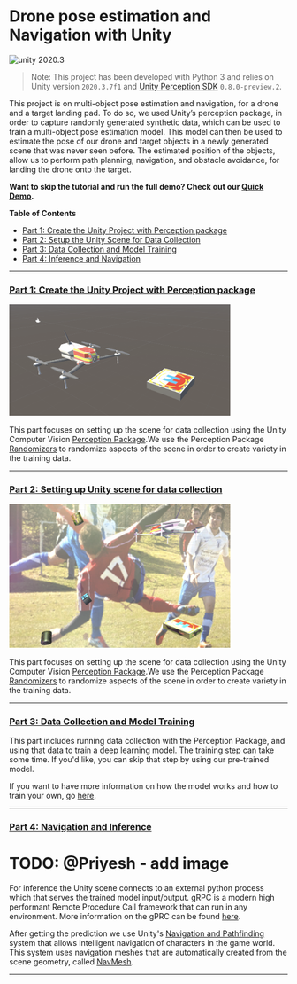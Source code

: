 # Drone pose estimation and Navigation with Unity


<!-- ![ReleaseBadge](https://badge-proxy.cds.internal.unity3d.com/5ab9a162-9dd0-4ba1-ba41-cf25378a927a) -->

<img src="https://img.shields.io/badge/unity-2020.3-green.svg?style=flat-square" alt="unity 2020.3">

> Note: This project has been developed with Python 3 and relies on Unity version `2020.3.7f1` and [Unity Perception SDK](https://github.com/Unity-Technologies/com.unity.perception) `0.8.0-preview.2`.

This project is on multi-object pose estimation and navigation, for a drone and a target landing pad. To do so, we used Unity’s perception package, in order to capture randomly generated synthetic data, which can be used to train a multi-object pose estimation model. This model can then be used to estimate the pose of our drone and target objects in a newly generated scene that was never seen before. The estimated position of the objects, allow us to perform path planning, navigation, and obstacle avoidance, for landing the drone onto the target.


**Want to skip the tutorial and run the full demo? Check out our [Quick Demo](Documentation/quick_demo_full.md).**


**Table of Contents**
- [Part 1: Create the Unity Project with Perception package](#link-part-1)
- [Part 2: Setup the Unity Scene for Data Collection](#link-part-2)
- [Part 3: Data Collection and Model Training](#link-part-3)
- [Part 4: Inference and Navigation](#link-part-4)

---
### <a name="link-part-1">[Part 1: Create the Unity Project with Perception package](Documentation/1_create_unity_project_with_unity_packages.md)</a>

<img src="Documentation/Images/0_scene.png" width=400 />
 
 This part focuses on setting up the scene for data collection using the Unity Computer Vision [Perception Package](https://github.com/Unity-Technologies/com.unity.perception).We use the Perception Package [Randomizers](https://github.com/Unity-Technologies/com.unity.perception/blob/master/com.unity.perception/Documentation~/Randomization/Index.md) to randomize aspects of the scene in order to create variety in the training data. 

---

### <a name="link-part-2">[Part 2: Setting up Unity scene for data collection](Documentation/2_set_up_the_scene_for_data_collection.md)</a>

<img src="Documentation/Images/0_randomized_scene.png" width=400 />
 
 This part focuses on setting up the scene for data collection using the Unity Computer Vision [Perception Package](https://github.com/Unity-Technologies/com.unity.perception).We use the Perception Package [Randomizers](https://github.com/Unity-Technologies/com.unity.perception/blob/master/com.unity.perception/Documentation~/Randomization/Index.md) to randomize aspects of the scene in order to create variety in the training data. 

---

### <a name="link-part-3">[Part 3: Data Collection and Model Training](Documentation/3_data_collection_and_model_training.md)</a> 

<!-- <img src="Documentation/Images/0_data_collection_environment.png" width=400/> -->


This part includes running data collection with the Perception Package, and using that data to train a deep learning model. The training step can take some time. If you'd like, you can skip that step by using our pre-trained model.


If you want to have more information on how the model works and how to train your own, go [here](model/README.md).

---

### <a name="link-part-5">[Part 4: Navigation and Inference](Documentation/4_navigation_and_inference.md)</a> 

# TODO: @Priyesh - add image
<!-- <img src="Documentation/Gifs/0_demo.gif" width=400/> -->

For inference the Unity scene connects to an external python process which that serves the trained model input/output.
gRPC is a modern high performant Remote Procedure Call framework that can run in any environment. More information on the gPRC can be found [here](https://grpc.io/docs/what-is-grpc/introduction).

After getting the prediction we use Unity's [Navigation and Pathfinding](https://docs.unity3d.com/Manual/Navigation.html) system that allows intelligent navigation of characters in the game world. This system uses navigation meshes that are automatically created from the scene geometry, called [NavMesh](https://docs.unity3d.com/ScriptReference/AI.NavMesh.html).

---
